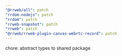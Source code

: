 ```yaml
---
"@rrweb/all": patch
"rrdom-nodejs": patch
"rrdom": patch
"rrweb-snapshot": patch
"rrweb": patch
"@rrweb/rrweb-plugin-canvas-webrtc-record": patch
---
```


chore: abstract types to shared package
